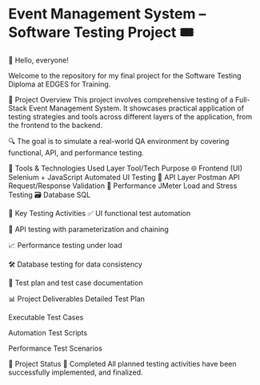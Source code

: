 # Event Management System – Software Testing Project 🎟️ 
👋 Hello, everyone!

Welcome to the repository for my final project for the Software Testing Diploma at EDGES for Training.

📌 Project Overview
This project involves comprehensive testing of a Full-Stack Event Management System. It showcases practical application of testing strategies and tools across different layers of the application, from the frontend to the backend.

🔍 The goal is to simulate a real-world QA environment by covering functional, API, and performance testing.

🧰 Tools & Technologies Used
Layer	Tool/Tech	Purpose
🌐 Frontend (UI)	Selenium + JavaScript	Automated UI Testing
🔌 API Layer	Postman	API Request/Response Validation
🚀 Performance	JMeter	Load and Stress Testing
🗃️ Database	SQL

🧪 Key Testing Activities
✅ UI functional test automation

🔄 API testing with parameterization and chaining

📈 Performance testing under load

🛠️ Database testing for data consistency

🧾 Test plan and test case documentation

📊 Project Deliverables
Detailed Test Plan

Executable Test Cases

Automation Test Scripts

Performance Test Scenarios

🏁 Project Status
🎉 Completed
All planned testing activities have been successfully implemented, and finalized.
